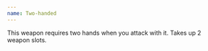 ```yaml
---
name: Two-handed
---
```

This weapon requires two hands when you attack with it. Takes up 2 weapon slots.